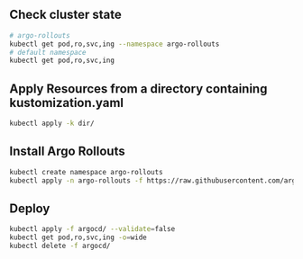 ## Check cluster state
```bash
# argo-rollouts
kubectl get pod,ro,svc,ing --namespace argo-rollouts
# default namespace
kubectl get pod,ro,svc,ing
```

## Apply Resources from a directory containing kustomization.yaml
```bash
kubectl apply -k dir/
```

## Install Argo Rollouts
```bash
kubectl create namespace argo-rollouts
kubectl apply -n argo-rollouts -f https://raw.githubusercontent.com/argoproj/argo-rollouts/stable/manifests/install.yaml
```

## Deploy 
```bash
kubectl apply -f argocd/ --validate=false
kubectl get pod,ro,svc,ing -o=wide
kubectl delete -f argocd/
```
